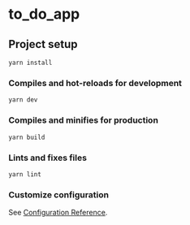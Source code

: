 # to_do_app

## Project setup
```
yarn install
```

### Compiles and hot-reloads for development
```
yarn dev
```

### Compiles and minifies for production
```
yarn build
```

### Lints and fixes files
```
yarn lint
```

### Customize configuration
See [Configuration Reference](https://cli.vuejs.org/config/).
